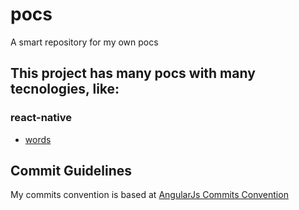 # pocs
A smart repository for my own pocs

## This project has many pocs with many tecnologies, like:

### react-native
* [words](./react-native/readme.md)

## Commit Guidelines
My commits convention is based at [AngularJs Commits Convention](https://github.com/angular/angular.js/blob/master/CONTRIBUTING.md#commit)